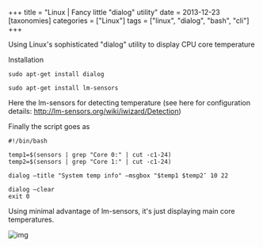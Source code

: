 +++
title = "Linux | Fancy little \"dialog\" utility"
date = 2013-12-23
[taxonomies]
categories = ["Linux"]
tags = ["linux", "dialog", "bash", "cli"]
+++

Using Linux's sophisticated "dialog" utility to display CPU core temperature

Installation

```sudo apt-get install dialog```

```sudo apt-get install lm-sensors```

Here the lm-sensors for detecting temperature (see here for configuration details: http://lm-sensors.org/wiki/iwizard/Detection)

Finally the script goes as

    #!/bin/bash

    temp1=$(sensors | grep "Core 0:" | cut -c1-24)
    temp2=$(sensors | grep "Core 1:" | cut -c1-24)

    dialog –title "System temp info" –msgbox "$temp1 $temp2″ 10 22

    dialog –clear
    exit 0

Using minimal advantage of lm-sensors, it's just displaying main core temperatures.

<img src="/public/images/screenshot-11232013-105234-pm1.png" alt="img" class="inline"/>
